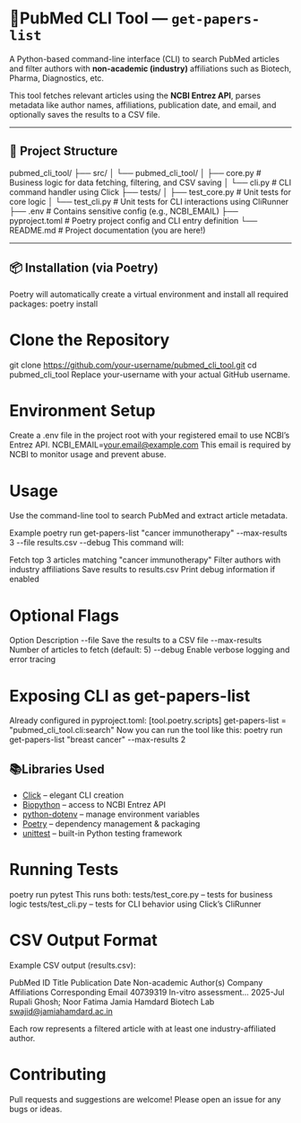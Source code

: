 # 🧬PubMed CLI Tool — `get-papers-list`

A Python-based command-line interface (CLI) to search PubMed articles and filter authors with **non-academic (industry)** affiliations such as Biotech, Pharma, Diagnostics, etc.

This tool fetches relevant articles using the **NCBI Entrez API**, parses metadata like author names, affiliations, publication date, and email, and optionally saves the results to a CSV file.

---

## 📁 Project Structure

pubmed_cli_tool/
├── src/
│ └── pubmed_cli_tool/
│ ├── core.py # Business logic for data fetching, filtering, and CSV saving
│ └── cli.py # CLI command handler using Click
├── tests/
│ ├── test_core.py # Unit tests for core logic
│ └── test_cli.py # Unit tests for CLI interactions using CliRunner
├── .env # Contains sensitive config (e.g., NCBI_EMAIL)
├── pyproject.toml # Poetry project config and CLI entry definition
└── README.md # Project documentation (you are here!)


---

## 📦 Installation (via Poetry)
Poetry will automatically create a virtual environment and install all required packages:
poetry install

# Clone the Repository
git clone https://github.com/your-username/pubmed_cli_tool.git
cd pubmed_cli_tool
Replace your-username with your actual GitHub username.

# Environment Setup
Create a .env file in the project root with your registered email to use NCBI’s Entrez API.
NCBI_EMAIL=your.email@example.com
This email is required by NCBI to monitor usage and prevent abuse.

# Usage
Use the command-line tool to search PubMed and extract article metadata.

Example
poetry run get-papers-list "cancer immunotherapy" --max-results 3 --file results.csv --debug
This command will:

Fetch top 3 articles matching "cancer immunotherapy"
Filter authors with industry affiliations
Save results to results.csv
Print debug information if enabled

# Optional Flags
Option	Description
--file	Save the results to a CSV file
--max-results	Number of articles to fetch (default: 5)
--debug	 Enable verbose logging and error tracing

# Exposing CLI as get-papers-list
Already configured in pyproject.toml:
[tool.poetry.scripts]
get-papers-list = "pubmed_cli_tool.cli:search"
Now you can run the tool like this:
poetry run get-papers-list "breast cancer" --max-results 2

## 📚Libraries Used
- [Click](https://click.palletsprojects.com/) – elegant CLI creation
- [Biopython](https://biopython.org/) – access to NCBI Entrez API
- [python-dotenv](https://github.com/theskumar/python-dotenv) – manage environment variables
- [Poetry](https://python-poetry.org/) – dependency management & packaging
- [unittest](https://docs.python.org/3/library/unittest.html) – built-in Python testing framework

# Running Tests
poetry run pytest
This runs both:
tests/test_core.py – tests for business logic
tests/test_cli.py – tests for CLI behavior using Click’s CliRunner

# CSV Output Format
Example CSV output (results.csv):

PubMed ID	Title	Publication Date	Non-academic Author(s)	Company Affiliations	Corresponding Email
40739319	In-vitro assessment...	2025-Jul	Rupali Ghosh; Noor Fatima	Jamia Hamdard Biotech Lab	swajid@jamiahamdard.ac.in

Each row represents a filtered article with at least one industry-affiliated author.

# Contributing
Pull requests and suggestions are welcome! Please open an issue for any bugs or ideas.

